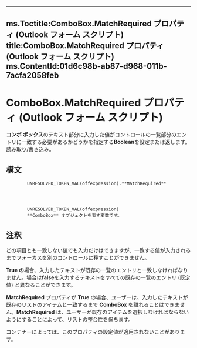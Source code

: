 

---
ms.Toctitle:ComboBox.MatchRequired プロパティ (Outlook フォーム スクリプト)
title:ComboBox.MatchRequired プロパティ (Outlook フォーム スクリプト)
ms.ContentId:01d6c98b-ab87-d968-011b-7acfa2058feb
---
# ComboBox.MatchRequired プロパティ (Outlook フォーム スクリプト)




**コンボ ボックス**のテキスト部分に入力した値がコントロールの一覧部分のエントリに一致する必要があるかどうかを指定する**Boolean**を設定または返します。読み取り/書き込み。

## 構文

            UNRESOLVED_TOKEN_VAL(offexpression).**MatchRequired**




            UNRESOLVED_TOKEN_VAL(offexpression)
            **ComboBox** オブジェクトを表す変数です。



## 注釈
どの項目とも一致しない値でも入力だけはできますが、一致する値が入力されるまでフォーカスを別のコントロールに移すことができません。



**True の**場合、入力したテキストが既存の一覧のエントリと一致しなければなりません。場合は**false**を入力するテキストをすべての既存の一覧のエントリ (既定値) と異なることができます。



**MatchRequired** プロパティが **True** の場合、ユーザーは、入力したテキストが既存のリストのアイテムと一致するまで **ComboBox** を離れることはできません。**MatchRequired** は、ユーザーが既存のアイテムを選択しなければならないようにすることによって、リストの整合性を保ちます。



コンテナーによっては、このプロパティの設定値が適用されないことがあります。





